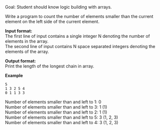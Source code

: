 Goal: Student should know logic building with arrays.  

Write a program to count the number of elements smaller than the current element on the left side of the current element.   


**Input format:**  
The first line of input contains a single integer N denoting the number of elements in the array.  
The second line of input contains N space separated integers denoting the elements of the array.  

**Output format:**  
Print the length of the longest chain in array.

**Example**
```
5
1 3 2 5 4
0 1 1 3 3
```

Number of elements smaller than and left to 1: 0  
Number of elements smaller than and left to 3: 1 (1)  
Number of elements smaller than and left to 2: 1 (1)  
Number of elements smaller than and left to 5: 3 (1, 2, 3)  
Number of elements smaller than and left to 4: 3 (1, 2, 3)    
